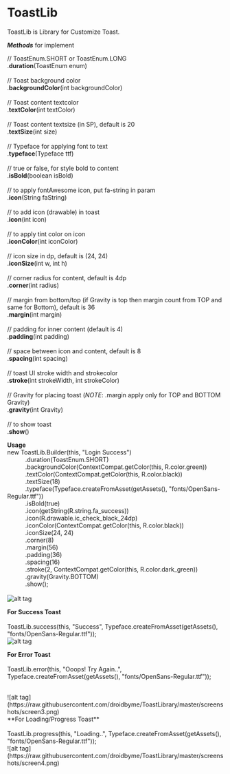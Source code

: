 # **ToastLib**

ToastLib is Library for Customize Toast.

**_Methods_** for implement

  // ToastEnum.SHORT or ToastEnum.LONG
  <br /> 
  .**duration**(ToastEnum enum)
    <br /> <br /> 
  // Toast background color
  <br /> 
  .**backgroundColor**(int backgroundColor)
 <br /> <br /> 
  // Toast content textcolor
  <br /> 
  .**textColor**(int textColor)
  <br /> <br /> 
  // Toast content textsize (in SP), default is 20
  <br /> 
  .**textSize**(int size)
  <br /> <br /> 
  // Typeface for applying font to text
  <br /> 
  .**typeface**(Typeface ttf)
  <br /> <br /> 
  // true or false, for style bold to content
  <br /> 
  .**isBold**(boolean isBold)
  <br /> <br /> 
  // to apply fontAwesome icon, put fa-string in param
  <br /> 
  .**icon**(String faString)
  <br /> <br /> 
  // to add icon (drawable) in toast
  <br /> 
  .**icon**(int icon)
  <br />  <br /> 
  // to apply tint color on icon
  <br /> 
  .**iconColor**(int iconColor)
  <br /> <br /> 
  // icon size in dp, default is (24, 24)
  <br /> 
  .**iconSize**(int w, int h)
  <br /> <br />
  // corner radius for content, default is 4dp
  <br /> 
  .**corner**(int radius)
  <br /> <br />
  // margin from bottom/top (if Gravity is top then margin count from TOP and same for Bottom), default is 36
  <br /> 
  .**margin**(int margin)
  <br /> <br /> 
  // padding for inner content (default is 4)
  <br /> 
  .**padding**(int padding)
  <br /> <br />
  // space between icon and content, default is 8
  <br /> 
  .**spacing**(int spacing)
  <br /> <br /> 
  // toast UI stroke width and strokecolor
  <br /> 
  .**stroke**(int strokeWidth, int strokeColor)
  <br /> <br /> 
  // Gravity for placing toast (_NOTE_: .margin apply only for TOP and BOTTOM Gravity)
  <br /> 
  .**gravity**(int Gravity)
  <br /> <br /> 
  // to show toast
  <br /> 
  .**show**()

**Usage**
<br />
 new ToastLib.Builder(this, "Login Success")<br />
                 &emsp;&emsp;&emsp;.duration(ToastEnum.SHORT)<br />
                 &emsp;&emsp;&emsp;.backgroundColor(ContextCompat.getColor(this, R.color.green))<br />
                 &emsp;&emsp;&emsp;.textColor(ContextCompat.getColor(this, R.color.black))<br />
                 &emsp;&emsp;&emsp;.textSize(18)<br />
                 &emsp;&emsp;&emsp;.typeface(Typeface.createFromAsset(getAssets(), "fonts/OpenSans-Regular.ttf"))<br />
                 &emsp;&emsp;&emsp;.isBold(true)<br />
                 &emsp;&emsp;&emsp;.icon(getString(R.string.fa_success))<br />
                 &emsp;&emsp;&emsp;.icon(R.drawable.ic_check_black_24dp)<br />
                 &emsp;&emsp;&emsp;.iconColor(ContextCompat.getColor(this, R.color.black))<br />
                 &emsp;&emsp;&emsp;.iconSize(24, 24)<br />
                 &emsp;&emsp;&emsp;.corner(8)<br />
                 &emsp;&emsp;&emsp;.margin(56)<br />
                 &emsp;&emsp;&emsp;.padding(36)<br />
                 &emsp;&emsp;&emsp;.spacing(16)<br />
                 &emsp;&emsp;&emsp;.stroke(2, ContextCompat.getColor(this, R.color.dark_green))<br />
                 &emsp;&emsp;&emsp;.gravity(Gravity.BOTTOM)<br />
                 &emsp;&emsp;&emsp;.show();
<br /> <br />
![alt tag](https://raw.githubusercontent.com/droidbyme/ToastLibrary/master/screenshots/screen1.png)
 <br />

**For Success Toast** <br /><br />
ToastLib.success(this, "Success", Typeface.createFromAsset(getAssets(), "fonts/OpenSans-Regular.ttf"));
 <br />
![alt tag](https://raw.githubusercontent.com/droidbyme/ToastLibrary/master/screenshots/screen2.png)

**For Error Toast** <br /><br />
ToastLib.error(this, "Ooops! Try Again..", Typeface.createFromAsset(getAssets(), "fonts/OpenSans-Regular.ttf"));

 <br />
![alt tag](https://raw.githubusercontent.com/droidbyme/ToastLibrary/master/screenshots/screen3.png)

 <br />
 **For Loading/Progress Toast** <br /><br />
 ToastLib.progress(this, "Loading..", Typeface.createFromAsset(getAssets(), "fonts/OpenSans-Regular.ttf"));
 <br />
![alt tag](https://raw.githubusercontent.com/droidbyme/ToastLibrary/master/screenshots/screen4.png)
<br />